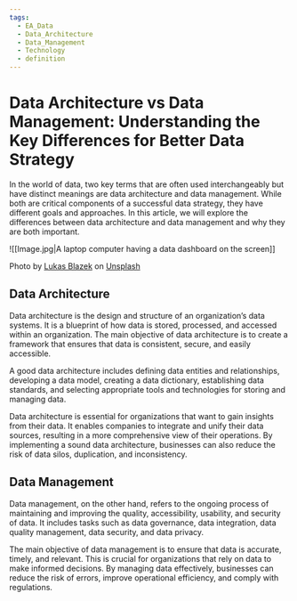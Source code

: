 ```yaml
---
tags:
  - EA_Data
  - Data_Architecture
  - Data_Management
  - Technology
  - definition
---
```


# Data Architecture vs Data Management: Understanding the Key Differences for Better Data Strategy


In the world of data, two key terms that are often used interchangeably but have distinct meanings are data architecture and data management. While both are critical components of a successful data strategy, they have different goals and approaches. In this article, we will explore the differences between data architecture and data management and why they are both important.

![[Image.jpg|A laptop computer having a data dashboard on the screen]]

Photo by [Lukas Blazek](https://unsplash.com/pt-br/@goumbik?utm_source=medium&utm_medium=referral) on [Unsplash](https://unsplash.com/?utm_source=medium&utm_medium=referral)

## Data Architecture

Data architecture is the design and structure of an organization’s data systems. It is a blueprint of how data is stored, processed, and accessed within an organization. The main objective of data architecture is to create a framework that ensures that data is consistent, secure, and easily accessible.

A good data architecture includes defining data entities and relationships, developing a data model, creating a data dictionary, establishing data standards, and selecting appropriate tools and technologies for storing and managing data.

Data architecture is essential for organizations that want to gain insights from their data. It enables companies to integrate and unify their data sources, resulting in a more comprehensive view of their operations. By implementing a sound data architecture, businesses can also reduce the risk of data silos, duplication, and inconsistency.

## Data Management

Data management, on the other hand, refers to the ongoing process of maintaining and improving the quality, accessibility, usability, and security of data. It includes tasks such as data governance, data integration, data quality management, data security, and data privacy.

The main objective of data management is to ensure that data is accurate, timely, and relevant. This is crucial for organizations that rely on data to make informed decisions. By managing data effectively, businesses can reduce the risk of errors, improve operational efficiency, and comply with regulations.